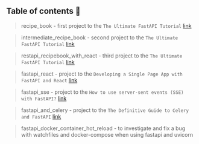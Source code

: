 ## Table of contents 📓

> recipe_book - first project to the `The Ultimate FastAPI Tutorial` [link](https://christophergs.com/tutorials/ultimate-fastapi-tutorial-pt-1-hello-world/) 

> intermediate_recipe_book - second project to the `The Ultimate FastAPI Tutorial` [link](https://christophergs.com/tutorials/ultimate-fastapi-tutorial-pt-1-hello-world/) 

> restapi_recipebook_with_react - third project to the `The Ultimate FastAPI Tutorial` [link](https://christophergs.com/tutorials/ultimate-fastapi-tutorial-pt-1-hello-world/) 

> fastapi_react - project to the `Developing a Single Page App with FastAPI and React` [link](https://testdriven.io/blog/fastapi-react/)

> fastapi_sse - project to the `How to use server-sent events (SSE) with FastAPI?` [link](https://devdojo.com/bobbyiliev/how-to-use-server-sent-events-sse-with-fastapi/)

> fastapi_and_celery - project to the `The Definitive Guide to Celery and FastAPI` [link](hhttps://testdriven.io/courses/fastapi-celery/intro/)

> fastapi_docker_container_hot_reload - to investigate and fix a bug with watchfiles and docker-compose when using fastapi and uvicorn
